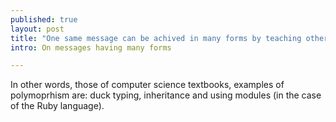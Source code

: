 ```yaml
---
published: true
layout: post
title: "One same message can be achived in many forms by teaching others a common behavior, by learning behavior from your ancestors, and by borrowing behavior through others."
intro: On messages having many forms

---
```


In other words, those of computer science textbooks, examples of polymoprhism are: duck typing, inheritance and using modules \(in the case of the Ruby language\).

